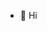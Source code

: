 - 👋 Hi
<!---
amankiot/amankiot is a ✨ special ✨ repository because its `README.md` (this file) appears on your GitHub profile.
You can click the Preview link to take a look at your changes.
--->
